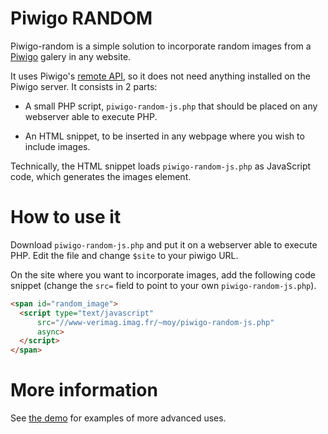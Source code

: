 Piwigo RANDOM
=============

Piwigo-random is a simple solution to incorporate random images from a
[Piwigo](http://piwigo.org/) galery in any website.

It uses Piwigo's [remote API](http://piwigo.org/demo/tools/ws.htm), so
it does not need anything installed on the Piwigo server. It consists
in 2 parts:

* A small PHP script, `piwigo-random-js.php` that should be placed on
  any webserver able to execute PHP.

* An HTML snippet, to be inserted in any webpage where you wish to
  include images.

Technically, the HTML snippet loads `piwigo-random-js.php` as
JavaScript code, which generates the images element.

How to use it
=============

Download `piwigo-random-js.php` and put it on a webserver able to
execute PHP. Edit the file and change `$site` to your piwigo URL.

On the site where you want to incorporate images, add the following code snippet (change the `src=` field to point to your own `piwigo-random-js.php`).

```html
<span id="random_image">
  <script type="text/javascript"
	  src="//www-verimag.imag.fr/~moy/piwigo-random-js.php"
	  async>
  </script>
</span>
```

More information
================

See [the demo](piwigo-random-demo.html) for examples of more advanced uses.
